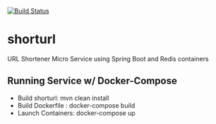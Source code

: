 [![Build Status](https://travis-ci.com/J2436/shorturl.svg?branch=master)](https://travis-ci.com/J2436/shorturl)
# shorturl
URL Shortener Micro Service using Spring Boot and Redis containers 

## Running Service w/ Docker-Compose
- Build shorturl: mvn clean install
- Build Dockerfile : docker-compose build
- Launch Containers: docker-compose up
